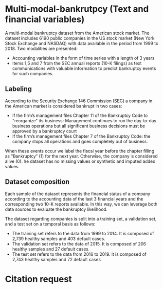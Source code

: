 # Multi-modal-bankrutpcy (Text and financial variables)
A multi-modal bankruptcy dataset from the American stock market. The dataset includes 6190 public companies in the US stock market (New York Stock Exchange and NASDAQ) with data available in the period from 1999 to 2018. 
Two modalities are presented:
- Accounting variables in the form of time series with a length of 3 years
- Items 1,5 and 7 from the SEC annual reports (10-K filings) as text communications with valuable information to predict bankruptcy events for such companies.

## Labeling
According to the Security Exchange 146 Commission (SEC) a company in the American market is considered bankrupt in two cases:
- If the firm’s management files Chapter 11 of the Bankruptcy Code to "reorganize" its business: Management continues to run the day-to-day business operations but all significant business decisions must be approved by a bankruptcy court
- If the firm’s management files Chapter 7 of the Bankruptcy Code: the company stops all operations and goes completely out of business.

When these events occur we label the fiscal year before the chapter filling as "Bankruptcy" (1) for the next year. Otherwise, the company is considered alive (0). he dataset has no missing values or synthetic and imputed added values.

## Dataset composition
Each sample of the dataset represents the financial status of a company according to the accounting data of the last 3 financial years and the corresponding two 10-K reports available. In this way, we can leverage both data sources to evaluate the bankruptcy likelihood.

The dataset regarding companies is split into a training set, a validation set, and a test set on a temporal basis as follows:
- The training set refers to the data from 1999 to 2014. It is composed of 2,739 healthy samples and 403 default cases.
- The validation set refers to the data of 2015. It is composed of 206 healthy samples and 27 default cases.
- The test set refers to the data from 2016 to 2019. It is composed of 2,743 healthy samples and 72 default cases

# Citation request
